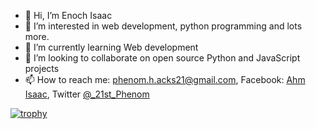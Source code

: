 - 👋 Hi, I’m Enoch Isaac
- 👀 I’m interested in web development, python programming and lots more.
- 🌱 I’m currently learning Web development
- 💞️ I’m looking to collaborate on open source Python and JavaScript projects
- 📫 How to reach me: phenom.h.acks21@gmail.com, Facebook: <a href="https://www.facebook.com/profile.php?id=100005316736875">Ahm Isaac</a>, Twitter <a href="https://twitter.com/_21st_Phenom">@_21st_Phenom</a>

[![trophy](https://github-profile-trophy.vercel.app/?username=ryo-ma)](https://github.com/ryo-ma/github-profile-trophy)

<!---
21stPhenom/21stPhenom is a ✨ special ✨ repository because its `README.md` (this file) appears on your GitHub profile.
You can click the Preview link to take a look at your changes.
--->

